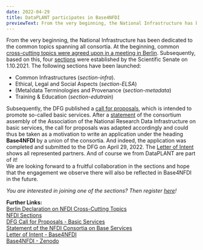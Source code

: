 ```yaml
---
date: 2022-04-29
title: DataPLANT participates in Base4NFDI
previewText: From the very beginning, the National Infrastructure has been dedicated to the common topics spanning all consortia. At the beginning, common cross-cutting topics were agreed upon in a meeting in Berlin. Subsequently, based on this, four sections were established by the Scientific Senate on 1.10.2021. The following sections have been launched...
---
```

From the very beginning, the National Infrastructure has been dedicated to the common topics spanning all consortia. At the beginning, common [cross-cutting topics were agreed upon in a meeting in Berlin](http://www.zenodo.org/record/3457213). Subsequently, based on this, four [sections](https://www.nfdi.de/sektionen/) were established by the Scientific Senate on 1.10.2021. The following sections have been launched:  
* Common Infrastructures (*section-infra*).  
* Ethical, Legal and Social Aspects (*section-ELSA*)  
* (Meta)data Terminologies and Provenance (*section-metadata*)  
* Training & Education (*section-edutrain*)  

Subsequently, the DFG published a [call for proposals](https://www.dfg.de/foerderung/info_wissenschaft/2022/info_wissenschaft_22_08/), which is intended to promote so-called basic services. After a [statement]( https://zenodo.org/record/6091657#.YgvDYt8xmUm) of the consortium assembly of the Association of the National Research Data Infrastructure on basic services, the call for proposals was adapted accordingly and could thus be taken as a motivation to write an application under the heading **Base4NFDI** by a union of the consortia. And indeed, the application was completed and submitted to the DFG on April 29, 2022. The [Letter of Intent](https://www.dfg.de/download/pdf/foerderung/programme/nfdi/absichtserklaerungen_2022/2022_base4_nfdi.pdf) shows all represented partners. And of course we from DataPLANT are part of it!  
We are looking forward to a fruitful collaboration in the sections and hope that the engagement we observe there will also be reflected in Base4NFDI in the future.

*You are interested in joining one of the sections? Then register [here](https://www.nfdi.de/sektionen-anmeldung/)!* 

**Further Links:**  
[Berlin Declaration on NFDI Cross-Cutting Topics](http://www.zenodo.org/record/3457213)  
[NFDI Sections](https://www.nfdi.de/sektionen/)  
[DFG Call for Proposals - Basic Services](https://www.dfg.de/foerderung/info_wissenschaft/2022/info_wissenschaft_22_08/)  
[Statement of the NFDI Consortia on Base Services](https://zenodo.org/record/6091657#.Yn0nRYzP1D_)  
[Letter of Intent - Base4NFDI](https://www.dfg.de/download/pdf/foerderung/programme/nfdi/absichtserklaerungen_2022/2022_base4_nfdi.pdf)  
[Base4NFDI - Zenodo](https://zenodo.org/communities/base4nfdi/?page=1&size=20)  
